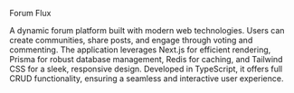 
Forum Flux

A dynamic forum platform built with modern web technologies. Users can create communities, 
share posts, and engage through voting and commenting. The application leverages Next.js for efficient rendering, 
Prisma for robust database management, Redis for caching, and Tailwind CSS for a sleek, responsive design. Developed in TypeScript, 
it offers full CRUD functionality, ensuring a seamless and interactive user experience.

